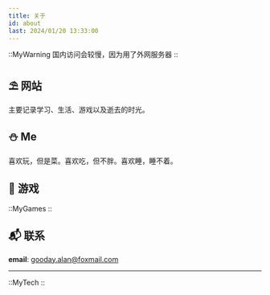 ```yaml
---
title: 关于
id: about
last: 2024/01/20 13:33:00
---
```


::MyWarning
国内访问会较慢，因为用了外网服务器
::

## ⛱ 网站

主要记录学习、生活、游戏以及逝去的时光。

## ⛄️ Me
喜欢玩，但是菜。喜欢吃，但不胖。喜欢睡，睡不着。

## 🥷 游戏

::MyGames
::

## 📬 联系

**email**: <a href= "mailto:gooday.alan@foxmail.com">gooday.alan@foxmail.com</a>

***

::MyTech
::